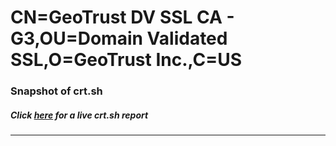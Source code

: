 # CN=GeoTrust DV SSL CA - G3,OU=Domain Validated SSL,O=GeoTrust Inc.,C=US
### Snapshot of crt.sh
##### Click [here](https://crt.sh/?q=Serial_516DE82992930ECACFCBFADFC2618D69) for a live crt.sh report

---
